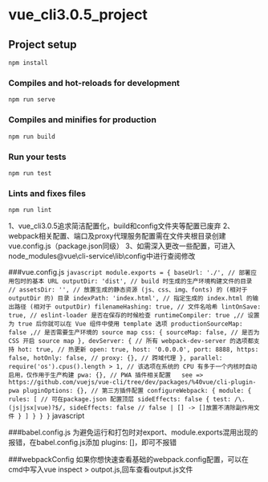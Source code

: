 # vue_cli3.0.5_project

## Project setup
```
npm install
```

### Compiles and hot-reloads for development
```
npm run serve
```

### Compiles and minifies for production
```
npm run build
```

### Run your tests
```
npm run test
```

### Lints and fixes files
```
npm run lint
```

1、vue_cli3.0.5追求简洁配置化，build和config文件夹等配置已废弃
2、webpack相关配置、端口及proxy代理服务配置需在文件夹根目录创建vue.config.js（package.json同级）
3、如需深入更改一些配置，可进入node_modules\@vue\cli-service\lib\config中进行查阅修改

###vue.config.js
	``` javascript
	module.exports = {
		baseUrl: './', // 部署应用包时的基本 URL
		outputDir: 'dist', // build 时生成的生产环境构建文件的目录
		// assetsDir: '', // 放置生成的静态资源 (js、css、img、fonts) 的 (相对于 outputDir 的) 目录
		indexPath: 'index.html', // 指定生成的 index.html 的输出路径 (相对于 outputDir)
		filenameHashing: true, // 文件名哈希
		lintOnSave: true, // eslint-loader 是否在保存的时候检查
		runtimeCompiler: true ,// 设置为 true 后你就可以在 Vue 组件中使用 template 选项
		productionSourceMap: false ,// 是否需要生产环境的 source map
		css: {
			sourceMap: false, // 是否为 CSS 开启 source map
		},
		devServer: { // 所有 webpack-dev-server 的选项都支持
			hot: true, // 热更新
			open: true,
			host: '0.0.0.0',
			port: 8888,
			https: false,
			hotOnly: false,
	 		// proxy: {}, // 跨域代理
	 	},
	 	parallel: require('os').cpus().length > 1, // 该选项在系统的 CPU 有多于一个内核时自动启用，仅作用于生产构建
	 	pwa: {}, // PWA 插件相关配置   see => https://github.com/vuejs/vue-cli/tree/dev/packages/%40vue/cli-plugin-pwa
		pluginOptions: {}, // 第三方插件配置
		configureWebpack: {
			module: {
				rules: [ // 可在package.json 配置顶层 sideEffects: false
					{
						test: /\.(js|jsx|vue)?$/,
						sideEffects: false // false | [] -> []放置不清除副作用文件
					}
				]
			}
		}
	}
	``` javascript

###babel.config.js
	为避免运行和打包时对export、module.exports混用出现的报错，在babel.config.js添加 plugins: []，即可不报错

###webpackConfig
	如果你想快速查看基础的webpack.config配置，可以在cmd中写入vue inspect > outpot.js,回车查看output.js文件
